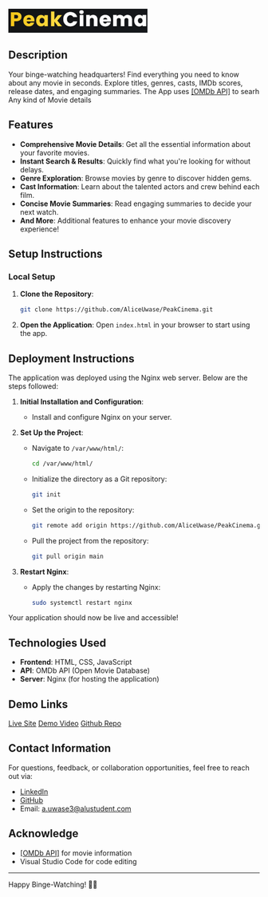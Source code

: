 ![PeakCinema Logo](logo.png)

## Description
Your binge-watching headquarters! Find everything you need to know about any movie in seconds. Explore titles, genres, casts, IMDb scores, release dates, and engaging summaries. The App uses [\[OMDb API\]](https://www.omdbapi.com/) to searh Any kind of Movie details
## Features
- **Comprehensive Movie Details**: Get all the essential information about your favorite movies.
- **Instant Search & Results**: Quickly find what you're looking for without delays.
- **Genre Exploration**: Browse movies by genre to discover hidden gems.
- **Cast Information**: Learn about the talented actors and crew behind each film.
- **Concise Movie Summaries**: Read engaging summaries to decide your next watch.
- **And More**: Additional features to enhance your movie discovery experience!

## Setup Instructions
### Local Setup
1. **Clone the Repository**:
    ```bash
    git clone https://github.com/AliceUwase/PeakCinema.git
    ```
2. **Open the Application**:
    Open `index.html` in your browser to start using the app.

## Deployment Instructions

The application was deployed using the Nginx web server. Below are the steps followed:

1. **Initial Installation and Configuration**:
    - Install and configure Nginx on your server.

2. **Set Up the Project**:
    - Navigate to `/var/www/html/`:
      ```bash
      cd /var/www/html/
      ```
    - Initialize the directory as a Git repository:
      ```bash
      git init
      ```
    - Set the origin to the repository:
      ```bash
      git remote add origin https://github.com/AliceUwase/PeakCinema.git
      ```
    - Pull the project from the repository:
      ```bash
      git pull origin main
      ```
3. **Restart Nginx**:
    - Apply the changes by restarting Nginx:
      ```bash
      sudo systemctl restart nginx
      ```

Your application should now be live and accessible!

## Technologies Used
- **Frontend**: HTML, CSS, JavaScript
- **API**: OMDb API (Open Movie Database)
- **Server**: Nginx (for hosting the application)

## Demo Links
[Live Site](http://aliceuwase.tech/)
[Demo Video](https://youtu.be/2EsL2S24z7I?si=ngmfE37HzSR8FHXu)
[Github Repo](https://github.com/AliceUwase/PeakCinema.git)

## Contact Information
For questions, feedback, or collaboration opportunities, feel free to reach out via:
- [LinkedIn](www.linkedin.com/in/alice-uwase-359334292)
- [GitHub](https://github.com/AliceUwase)
- Email: a.uwase3@alustudent.com

## Acknowledge
- [\[OMDb API\]](https://www.omdbapi.com/) for movie information
- Visual Studio Code for code editing

---

Happy Binge-Watching! 🎥🍿